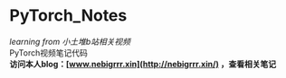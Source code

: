 # PyTorch_Notes

*learning from 小土堆b站相关视频*\
PyTorch视频笔记代码\
**访问本人blog：[www.nebigrrr.xin](http://nebigrrr.xin/) ，查看相关笔记**
